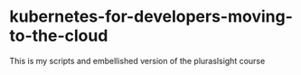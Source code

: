 # kubernetes-for-developers-moving-to-the-cloud
This is my scripts and embellished version of the pluraslsight course
